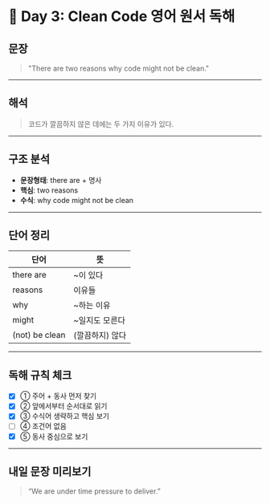 # 📘 Day 3: Clean Code 영어 원서 독해

## 문장

> "There are two reasons why code might not be clean."

---

## 해석

> 코드가 깔끔하지 않은 데에는 두 가지 이유가 있다.

---

## 구조 분석

- **문장형태**: there are + 명사
- **핵심**: two reasons
- **수식**: why code might not be clean

---

## 단어 정리

| 단어           | 뜻              |
| -------------- | --------------- |
| there are      | ~이 있다        |
| reasons        | 이유들          |
| why            | ~하는 이유      |
| might          | ~일지도 모른다  |
| (not) be clean | (깔끔하지) 않다 |

---

## 독해 규칙 체크

- [x] ① 주어 + 동사 먼저 찾기
- [x] ② 앞에서부터 순서대로 읽기
- [x] ③ 수식어 생략하고 핵심 보기
- [ ] ④ 조건어 없음
- [x] ⑤ 동사 중심으로 보기

---

## 내일 문장 미리보기

> “We are under time pressure to deliver.”
